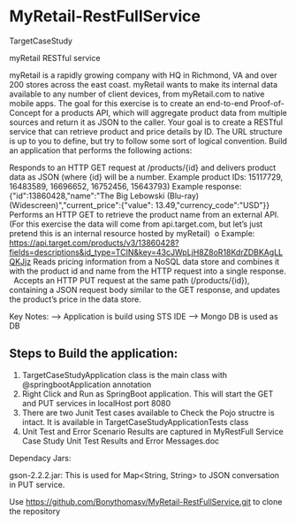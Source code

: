 # MyRetail-RestFullService
TargetCaseStudy


myRetail RESTful service

myRetail is a rapidly growing company with HQ in Richmond, VA and over 200 stores across the east coast. myRetail wants to make its internal data available to any number of client devices, from myRetail.com to native mobile apps. 
The goal for this exercise is to create an end-to-end Proof-of-Concept for a products API, which will aggregate product data from multiple sources and return it as JSON to the caller. 
Your goal is to create a RESTful service that can retrieve product and price details by ID. The URL structure is up to you to define, but try to follow some sort of logical convention.
Build an application that performs the following actions: 

Responds to an HTTP GET request at /products/{id} and delivers product data as JSON (where {id} will be a number. 
Example product IDs: 15117729, 16483589, 16696652, 16752456, 15643793) 
Example response: {"id":13860428,"name":"The Big Lebowski (Blu-ray) (Widescreen)","current_price":{"value": 13.49,"currency_code":"USD"}}
Performs an HTTP GET to retrieve the product name from an external API. (For this exercise the data will come from api.target.com, but let’s just pretend this is an internal resource hosted by myRetail)  o Example: https://api.target.com/products/v3/13860428?fields=descriptions&id_type=TCIN&key=43cJWpLjH8Z8oR18KdrZDBKAgLLQKJjz
Reads pricing information from a NoSQL data store and combines it with the product id and name from the HTTP request into a single response.  
Accepts an HTTP PUT request at the same path (/products/{id}), containing a JSON request body similar to the GET response, and updates the product’s price in the data store.  


Key Notes:
--> Application is build using STS IDE
--> Mongo DB is used as DB

Steps to Build the application:
-----------------------------------

1) TargetCaseStudyApplication class is the main class  with @springbootApplication annotation
2) Right Click and Run as SpringBoot application. This will start the GET and PUT services in localHost port 8080
3) There are two Junit Test cases available to Check the Pojo structre is intact. It is available in TargetCaseStudyApplicationTests class
4) Unit Test and Error Scenario Results are captured in MyRestFull Service Case Study Unit Test Results and Error Messages.doc

Dependacy Jars:

gson-2.2.2.jar: This is used for Map<String, String> to JSON conversation in PUT service.

Use https://github.com/Bonythomasv/MyRetail-RestFullService.git to clone the repository

